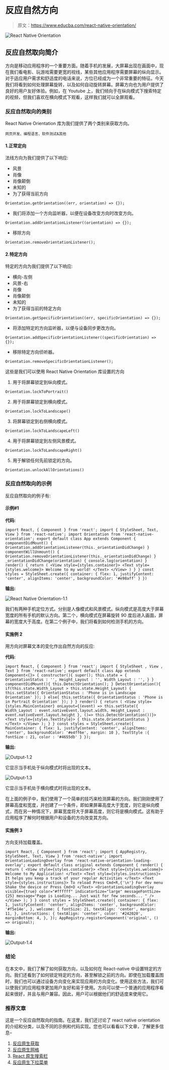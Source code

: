 # 反应自然方向

> 原文：<https://www.educba.com/react-native-orientation/>

![React Native Orientation](img/a781796bc2bef5106765337be43e130d.png)



## 反应自然取向简介

方向是移动应用程序的一个重要方面。随着手机的发展，大屏幕出现在画面中，现在我们看电影、玩游戏需要更宽的视线，某些其他应用程序需要屏幕的纵向显示。对于适应用户需求和舒适度的电话来说，方位已经成为一个非常重要的特征。今天我们将看到如何处理屏幕旋转，以及如何自动旋转屏幕。屏幕方向也为用户提供了良好的用户友好体验。例如，在 Youtube 上，我们倾向于在纵向模式下搜索特定的视频，但我们喜欢在横向模式下观看，这样我们就可以全屏观看。

### 反应自然取向的类别

React Native Orientation 库为我们提供了两个类别来获取方向。

<small>网页开发、编程语言、软件测试&其他</small>

#### 1.正常定向

法线方向为我们提供了以下响应:

*   风景
*   肖像
*   肖像颠倒
*   未知的
*   为了获得当前方向

`Orientation.getOrientation((err, orientation) => {});`

*   我们将添加一个方向监听器，以便在设备改变方向时改变方向。

`Orientation.addOrientationListener((orientation) => {});`

*   移除方向

`Orientation.removeOrientationListener();`

#### 2.特定方向

特定的方向为我们提供了以下响应:

*   横向-左侧
*   风景-右
*   肖像
*   肖像颠倒
*   未知的
*   为了获得当前的特定方向

`Orientation.getSpecificOrientation((err, specificOrientation) => {});`

*   将添加特定的方向监听器，以便与设备同步更改方向。

`Orientation.addSpecificOrientationListener((specificOrientation) => {});`

*   移除特定方向侦听器。

`Orientation.removeSpecificOrientationListener();`

这些是我们可以使用 React Native Orientation 库设置的方向

1.  用于将屏幕锁定到纵向模式。

`Orientation.lockToPortrait()`

2.  用于将屏幕锁定到横向模式。

`Orientation.lockToLandscape()`

3.  将屏幕锁定到右侧横向模式。

`Orientation.lockToLandscapeLeft()`

4.  用于将屏幕锁定到左侧风景模式。

`Orientation.lockToLandscapeRight()`

5.  用于解锁任何先前锁定的方向。

`Orientation.unlockAllOrientations()`

### 反应自然取向的示例

反应自然取向的例子有:

#### 示例#1

**代码:**

`import React, { Component } from 'react';
import {
StyleSheet,
Text,
View
} from 'react-native';
import Orientation from 'react-native-orientation';
export default class App extends Component
{
componentDidMount() {
Orientation.addOrientationListener(this._orientationDidChange)
}
componentWillUnmount() {
Orientation.removeOrientationListener(this._orientationDidChange)
}
_orientationDidChange(orientation) {
console.log(orientation)
}
render() {
return (
<View style={styles.container}>
<Text style={styles.welcome}> Welcome to my world!
</Text>
</View>
)
}
}
const styles = StyleSheet.create({ container: {
flex: 1,
justifyContent: 'center',
alignItems: 'center',
backgroundColor: '#e98aff'
}
})`

**输出:**

![React Native Orientation-1.1](img/de6d9bfdfc2757cb50d086f19415b9f8.png)



我们有两种手机定位方式。分别是人像模式和风景模式。纵向模式是高度大于屏幕宽度的所有手机的默认方向。第二个，横向模式在屏幕旋转 90 度后进入画面，屏幕的宽度大于高度。在第二个例子中，我们将看到如何检测手机的方向。

#### 实施例 2

用方向对屏幕文本的变化作出自然方向的反应:

**代码:**

`import React, { Component } from 'react';
import { StyleSheet
, View
, Text } from 'react-native';
export default class App extends Component<{}> {
constructor(){
super();
this.state = {
OrientationStatus : '',
Height_Layout : '',
Width_Layout : '',
}
}
componentDidMount(){
this.DetectOrientation();
}
DetectOrientation(){
if(this.state.Width_Layout > this.state.Height_Layout)
{
this.setState({
OrientationStatus : 'Phone is in Landscape Orientation'
});
}
else{
this.setState({
OrientationStatus : 'Phone is in Portrait Orientation'
});
}
}
render() {
return (
<View style={styles.MainContainer} onLayout={(event) => this.setState({
Width_Layout : event.nativeEvent.layout.width,
Height_Layout : event.nativeEvent.layout.height
}, ()=> this.DetectOrientation())}>
<Text style={styles.TextStyle}> { this.state.OrientationStatus }
</Text>
</View>
);
}
}
const styles = StyleSheet.create({
MainContainer: { flex: 1,
justifyContent: 'center',
alignItems: 'center',
backgroundColor: '#e4ff6e',
margin: 10
},
TextStyle :{
fontSize : 21,
color : '#4655db'
}
});`

**输出:**

![Output-1.2](img/4ff21066adaa9248d81b52fa004c3971.png "Output-1.2")



它显示当手机处于纵向模式时将出现的文本。

![Output-1.3](img/37dd3f5ac3891f8bd538a0cfa383e435.png "Output-1.3")



它显示当手机处于横向模式时将出现的文本。

在上面的例子中，我们使用了一个简单的技巧来检测屏幕的方向。我们刚刚使用了屏幕高度和宽度，并创建了一个条件，即如果屏幕高度大于宽度，则它是纵向模式，而在另一种情况下，屏幕宽度将大于屏幕高度，则它将是横向模式。这有助于应用程序了解何时根据用户和设备的方向改变其方向。

#### 实施例 3

方向支持加载覆盖。

`import React, { Component } from 'react'; import {
AppRegistry, StyleSheet, Text,
View
} from 'react-native';
import OrientationLoadingOverlay from 'react-native-orientation-loading- overlay';
export default class original extends Component { render() {
return (
<View style={styles.container}>
<Text style={styles.welcome}>
Welcome to My Application!
</Text>
<Text style={styles.instructions}>
It helps you keep a track of your regular Activities
</Text>
<Text style={styles.instructions}> To reload Press Cmd+R,{'\n'}
For dev menu Shake the device or Press Cmd+D
</Text>
<OrientationLoadingOverlay visible={true} color="#ffffff" indicatorSize="large" messageFontSize={25}
message="Page is Loading... Just wait for few seconds... "
/>
</View>
);
}
}
const styles = StyleSheet.create({ container: {
flex: 1,
justifyContent: 'center', alignItems: 'center', backgroundColor: '#f5e14e',
},
welcome: {
fontSize: 21, textAlign: 'center', margin: 11,
},
instructions: { textAlign: 'center', color: '#242020',
marginBottom: 4,
},
});
AppRegistry.registerComponent('original', () => original);`

**输出:**

![Output-1.4](img/84b8416530c240f37199b8c86b952609.png "Output-1.4")



### 结论

在本文中，我们了解了如何获取方向，以及如何在 React-native 中设置特定的方向。我们还看到了如何锁定特定的方向，甚至解锁之前的方向。即使在加载覆盖图时，我们也可以通过设备方向变化来实现应用的方向变化。使用这些方法，我们可以使我们的应用程序更加用户友好和易于使用。方向可以使一个普通的应用程序看起来很好，并且与用户兼容。因此，用户可以根据他们的舒适度来使用它。

### 推荐文章

这是一个反应自然取向的指南。在这里，我们还讨论了 react native orientation 的介绍和分类，以及不同的示例和代码实现。您也可以看看以下文章，了解更多信息–

1.  [反应原生获取](https://www.educba.com/react-native-fetch/)
2.  [反应原生网格](https://www.educba.com/react-native-grid/)
3.  [React 原生搜索栏](https://www.educba.com/react-native-search-bar/)
4.  [反应原生下拉菜单](https://www.educba.com/react-native-dropdown/)